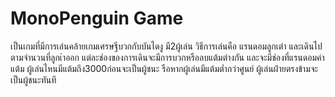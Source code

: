 # MonoPenguin Game

เป็นเกมที่มีการเล่นคล้ายเกมเศรษฐีบวกกับบันไดงู มี2ผู้เล่น วิธีการเล่นคือ แรนดอมลูกเต๋า และเดินไปตามจำนวนที่ลูกเ๋าออก แต่ละช่องของการเดินจะมีการบวกหรือลบแต้มต่างกัน และจะมีช่องที่แรนดอมค่าแต้ม ผู้เล่นไหนมีแต้มถึง3000ก่อนจะเป็นผู้ชนะ รือหากผู้เล่นมีแต้มต่ำกว่าศูนย์ ผู้เล่นฝ่ายตรงข้ามจะเป็นผู้ชนะทันที
